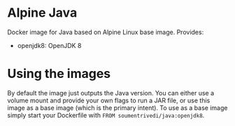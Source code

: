 # Alpine Java
Docker image for Java based on Alpine Linux base image. Provides:

- openjdk8: OpenJDK 8

# Using the images
By default the image just outputs the Java version. You can either use a volume mount and provide your own flags to run a JAR file, or use this image as a base image (which is the primary intent). To use as a base image simply start your Dockerfile with `FROM soumentrivedi/java:openjdk8`.
